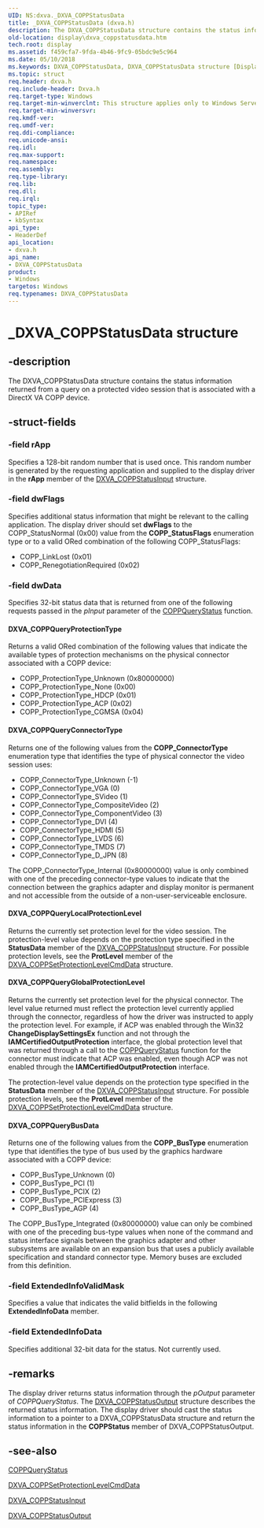 ```yaml
---
UID: NS:dxva._DXVA_COPPStatusData
title: _DXVA_COPPStatusData (dxva.h)
description: The DXVA_COPPStatusData structure contains the status information returned from a query on a protected video session that is associated with a DirectX VA COPP device.
old-location: display\dxva_coppstatusdata.htm
tech.root: display
ms.assetid: f459cfa7-9fda-4b46-9fc9-05bdc9e5c964
ms.date: 05/10/2018
ms.keywords: DXVA_COPPStatusData, DXVA_COPPStatusData structure [Display Devices], _DXVA_COPPStatusData, display.dxva_coppstatusdata, dxva/DXVA_COPPStatusData, dxvaref_76d7144b-c4a7-4530-bf35-be9b9955c9d6.xml
ms.topic: struct
req.header: dxva.h
req.include-header: Dxva.h
req.target-type: Windows
req.target-min-winverclnt: This structure applies only to Windows Server 2003 with SP1 and later, and Windows XP with SP2 and later.
req.target-min-winversvr: 
req.kmdf-ver: 
req.umdf-ver: 
req.ddi-compliance: 
req.unicode-ansi: 
req.idl: 
req.max-support: 
req.namespace: 
req.assembly: 
req.type-library: 
req.lib: 
req.dll: 
req.irql: 
topic_type:
- APIRef
- kbSyntax
api_type:
- HeaderDef
api_location:
- dxva.h
api_name:
- DXVA_COPPStatusData
product:
- Windows
targetos: Windows
req.typenames: DXVA_COPPStatusData
---
```


# _DXVA_COPPStatusData structure


## -description


The DXVA_COPPStatusData structure contains the status information returned from a query on a protected video session that is associated with a DirectX VA COPP device.


## -struct-fields




### -field rApp

Specifies a 128-bit random number that is used once. This random number is generated by the requesting application and supplied to the display driver in the <b>rApp</b> member of the <a href="https://docs.microsoft.com/windows-hardware/drivers/ddi/content/dxva/ns-dxva-_dxva_coppstatusinput">DXVA_COPPStatusInput</a> structure.


### -field dwFlags

Specifies additional status information that might be relevant to the calling application. The display driver should set <b>dwFlags</b> to the COPP_StatusNormal (0x00) value from the <b>COPP_StatusFlags</b> enumeration type or to a valid ORed combination of the following COPP_StatusFlags:

<ul>
<li>
COPP_LinkLost (0x01)

</li>
<li>
COPP_RenegotiationRequired (0x02)

</li>
</ul>

### -field dwData

Specifies 32-bit status data that is returned from one of the following requests passed in the <i>pInput</i> parameter of the <a href="https://docs.microsoft.com/windows-hardware/drivers/display/coppquerystatus">COPPQueryStatus</a> function. 





#### DXVA_COPPQueryProtectionType

Returns a valid ORed combination of the following values that indicate the available types of protection mechanisms on the physical connector associated with a COPP device: 

<ul>
<li>
COPP_ProtectionType_Unknown (0x80000000)

</li>
<li>
COPP_ProtectionType_None (0x00)

</li>
<li>
COPP_ProtectionType_HDCP (0x01)

</li>
<li>
COPP_ProtectionType_ACP (0x02)

</li>
<li>
COPP_ProtectionType_CGMSA (0x04)

</li>
</ul>


#### DXVA_COPPQueryConnectorType

Returns one of the following values from the <b>COPP_ConnectorType</b> enumeration type that identifies the type of physical connector the video session uses:

<ul>
<li>
COPP_ConnectorType_Unknown (-1)

</li>
<li>
COPP_ConnectorType_VGA (0)

</li>
<li>
COPP_ConnectorType_SVideo (1)

</li>
<li>
COPP_ConnectorType_CompositeVideo (2)

</li>
<li>
COPP_ConnectorType_ComponentVideo (3)

</li>
<li>
COPP_ConnectorType_DVI (4)

</li>
<li>
COPP_ConnectorType_HDMI (5)

</li>
<li>
COPP_ConnectorType_LVDS (6)

</li>
<li>
COPP_ConnectorType_TMDS (7)

</li>
<li>
COPP_ConnectorType_D_JPN (8)

</li>
</ul>
The COPP_ConnectorType_Internal (0x80000000) value is only combined with one of the preceding connector-type values to indicate that the connection between the graphics adapter and display monitor is permanent and not accessible from the outside of a non-user-serviceable enclosure.



#### DXVA_COPPQueryLocalProtectionLevel

Returns the currently set protection level for the video session. The protection-level value depends on the protection type specified in the <b>StatusData</b> member of the <a href="https://docs.microsoft.com/windows-hardware/drivers/ddi/content/dxva/ns-dxva-_dxva_coppstatusinput">DXVA_COPPStatusInput</a> structure. For possible protection levels, see the <b>ProtLevel</b> member of the <a href="https://docs.microsoft.com/windows-hardware/drivers/ddi/content/dxva/ns-dxva-_dxva_coppsetprotectionlevelcmddata">DXVA_COPPSetProtectionLevelCmdData</a> structure. 



#### DXVA_COPPQueryGlobalProtectionLevel

Returns the currently set protection level for the physical connector. The level value returned must reflect the protection level currently applied through the connector, regardless of how the driver was instructed to apply the protection level. For example, if ACP was enabled through the Win32 <b>ChangeDisplaySettingsEx</b> function and not through the <b>IAMCertifiedOutputProtection</b> interface, the global protection level that was returned through a call to the <a href="https://docs.microsoft.com/windows-hardware/drivers/display/coppquerystatus">COPPQueryStatus</a> function for the connector must indicate that ACP was enabled, even though ACP was not enabled through the <b>IAMCertifiedOutputProtection</b> interface. 

The protection-level value depends on the protection type specified in the <b>StatusData</b> member of the <a href="https://docs.microsoft.com/windows-hardware/drivers/ddi/content/dxva/ns-dxva-_dxva_coppstatusinput">DXVA_COPPStatusInput</a> structure. For possible protection levels, see the <b>ProtLevel</b> member of the <a href="https://docs.microsoft.com/windows-hardware/drivers/ddi/content/dxva/ns-dxva-_dxva_coppsetprotectionlevelcmddata">DXVA_COPPSetProtectionLevelCmdData</a> structure. 



#### DXVA_COPPQueryBusData

Returns one of the following values from the <b>COPP_BusType</b> enumeration type that identifies the type of bus used by the graphics hardware associated with a COPP device:

<ul>
<li>
COPP_BusType_Unknown (0)

</li>
<li>
COPP_BusType_PCI (1)

</li>
<li>
COPP_BusType_PCIX (2)

</li>
<li>
COPP_BusType_PCIExpress (3)

</li>
<li>
COPP_BusType_AGP (4)

</li>
</ul>
The COPP_BusType_Integrated (0x80000000) value can only be combined with one of the preceding bus-type values when none of the command and status interface signals between the graphics adapter and other subsystems are available on an expansion bus that uses a publicly available specification and standard connector type. Memory buses are excluded from this definition.


### -field ExtendedInfoValidMask

Specifies a value that indicates the valid bitfields in the following <b>ExtendedInfoData</b> member.


### -field ExtendedInfoData

Specifies additional 32-bit data for the status. Not currently used.


## -remarks



The display driver returns status information through the <i>pOutput</i> parameter of <i>COPPQueryStatus</i>. The <a href="https://docs.microsoft.com/windows-hardware/drivers/ddi/content/dxva/ns-dxva-_dxva_coppstatusoutput">DXVA_COPPStatusOutput</a> structure describes the returned status information. The display driver should cast the status information to a pointer to a DXVA_COPPStatusData structure and return the status information in the <b>COPPStatus</b> member of DXVA_COPPStatusOutput. 




## -see-also




<a href="https://docs.microsoft.com/windows-hardware/drivers/display/coppquerystatus">COPPQueryStatus</a>



<a href="https://docs.microsoft.com/windows-hardware/drivers/ddi/content/dxva/ns-dxva-_dxva_coppsetprotectionlevelcmddata">DXVA_COPPSetProtectionLevelCmdData</a>



<a href="https://docs.microsoft.com/windows-hardware/drivers/ddi/content/dxva/ns-dxva-_dxva_coppstatusinput">DXVA_COPPStatusInput</a>



<a href="https://docs.microsoft.com/windows-hardware/drivers/ddi/content/dxva/ns-dxva-_dxva_coppstatusoutput">DXVA_COPPStatusOutput</a>
 

 

